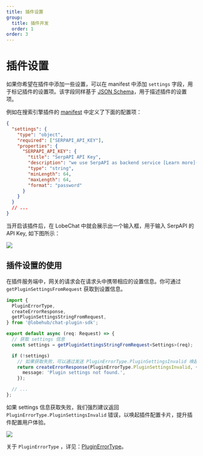 ```yaml
---
title: 插件设置
group:
  title: 插件开发
  order: 1
order: 3
---
```


# 插件设置

如果你希望在插件中添加一些设置，可以在 manifest 中添加 `settings` 字段，用于标记插件的设置项。该字段同样基于 [JSON Schema](https://json-schema.org/)，用于描述插件的设置项。

例如在搜索引擎插件的 [manifest](https://github.com/lobehub/chat-plugin-search-engine/blob/main/public/manifest.json) 中定义了下面的配置项：

```json
{
  "settings": {
    "type": "object",
    "required": ["SERPAPI_API_KEY"],
    "properties": {
      "SERPAPI_API_KEY": {
        "title": "SerpAPI API Key",
        "description": "we use SerpAPI as backend service [Learn more](https://github.com/lobehub/chat-plugin-search-engine)",
        "type": "string",
        "minLength": 64,
        "maxLength": 64,
        "format": "password"
      }
    }
  }
  // ...
}
```

当开启该插件后，在 LobeChat 中就会展示出一个输入框，用于输入 SerpAPI 的 API Key, 如下图所示：

![](https://github-production-user-asset-6210df.s3.amazonaws.com/28616219/265733057-9043ce79-0e78-40bc-98fa-be594eaa9212.png)

## 插件设置的使用

在插件服务端中，网关的请求会在请求头中携带相应的设置信息。你可通过 `getPluginSettingsFromRequest` 获取到设置信息。

```ts
import {
  PluginErrorType,
  createErrorResponse,
  getPluginSettingsStringFromRequest,
} from '@lobehub/chat-plugin-sdk';

export default async (req: Request) => {
  // 获取 settings 信息
  const settings = getPluginSettingsStringFromRequest<Settings>(req);

  if (!settings)
    // 如果获取失败，可以通过发送 PluginErrorType.PluginSettingsInvalid 唤起插件配置界面
    return createErrorResponse(PluginErrorType.PluginSettingsInvalid, {
      message: 'Plugin settings not found.',
    });

  // ...
};
```

如果 settings 信息获取失败，我们强烈建议返回 `PluginErrorType.PluginSettingsInvalid` 错误，以唤起插件配置卡片，提升插件配置用户体验。

![](https://github-production-user-asset-6210df.s3.amazonaws.com/28616219/265735415-9b824353-1a50-4168-9031-50b7b3bd16a2.png)

关于 `PluginErrorType` ，详见：[PluginErrorType](/api/error#%E4%B8%9A%E5%8A%A1%E9%94%99%E8%AF%AF)。
